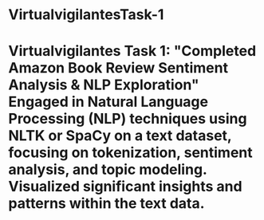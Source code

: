 # VirtualvigilantesTask-1
# Virtualvigilantes Task 1: "Completed Amazon Book Review Sentiment Analysis &amp; NLP Exploration"  Engaged in Natural Language Processing (NLP) techniques using NLTK or SpaCy on a text dataset, focusing on tokenization, sentiment analysis, and topic modeling. Visualized significant insights and patterns within the text data.  
